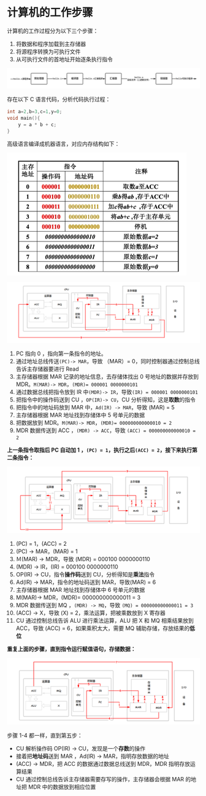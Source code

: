 # 计算机的工作步骤

计算机的工作过程分为以下三个步骤：

1. 将数据和程序加载到主存储器
2. 将源程序转换为可执行文件
3. 从可执行文件的首地址开始逐条执行指令

![](../.gitbook/assets/cheng-xu-zhi-hang-.png)

存在以下 C 语言代码，分析代码执行过程：

```c
int a=2,b=3,c=1,y=0;
void main(){
    y = a * b + c;
}
```

高级语言编译成机器语言，对应内存结构如下：

![](../.gitbook/assets/cheng-xu-zhi-hang-1.png)

![](../.gitbook/assets/cheng-xu-zhi-hang-2.png)

1. PC 指向 0 ，指向第一条指令的地址。
2. 通过地址总线传送`(PC)-> MAR`，导致 （MAR）= 0，同时控制器通过控制总线告诉主存储器要进行 Read
3. 主存储器根据 MAR 记录的地址信息，去存储体找出 0 号地址的数据并存放到 MDR。`M(MAR)-> MDR`，`(MDR)= 000001 0000000101`
4. 通过数据总线把指令放到 IR 中`(MDR)-> IR`，导致`(IR) = 000001 0000000101`
5. 把指令中的操作码送到 CU ，`OP(IR)-> CU`，CU 分析得知，这是**取数**的指令
6. 把指令中的地址码放到 MAR 中，`Ad(IR) -> MAR`，导致 \(MAR\) = 5
7. 主存储器根据 MAR 地址找到存储体中 5 号单元的数据
8. 把数据放到 MDR。`M(MAR)-> MDR`，`(MDR)= 000000000000010 = 2`
9. MDR 数据传送到 ACC ，`(MDR) -> ACC`，导致 `(ACC) = 000000000000010 = 2`

**上一条指令取指后 PC 自动加 1 ，`(PC) = 1`，执行之后`(ACC) = 2`，接下来执行第二条指令：**

![](../.gitbook/assets/cheng-xu-zhi-hang-3.png)

1. \(PC\) = 1，\(ACC\) = 2
2. \(PC\) -&gt; MAR，\(MAR\) = 1
3. Ｍ\(MAR\) -&gt; MDR，导致 \(MDR\)  = 000100 0000000110
4. \(MDR\) -&gt; IR，\(IR\) = 000100 0000000110
5. OP\(IR\) -&gt; CU，指令**操作码**送到 CU，分析得知是**乘法**指令
6. Ad\(IR\) -&gt; MAR，指令的地址码送到 MAR，导致\(MAR\) = 6
7. 主存储器根据 MAR 地址找到存储体中 6 号单元的数据
8. M\(MAR\)-&gt; MDR，\(MDR\)= 000000000000011 = 3
9. MDR 数据传送到 MQ ，`(MDR) -> MQ`，导致 `(MQ) = 000000000000011 = 3`
10. \(ACC\) -&gt; X，导致 \(X\) = 2，乘法运算，把被乘数放到 X 寄存器
11. CU 通过控制总线告诉 ALU 进行乘法运算，ALU 把 X 和 MQ 相乘结果放到 ACC，导致 \(ACC\) = 6，如果乘积太大，需要 MQ 辅助存储，存放结果的**低位**

**重复上面的步骤，直到指令运行赋值语句，存储数据：**

![](../.gitbook/assets/cheng-xu-zhi-hang-4.png)

步骤 1-4 都一样，直到第五步：

* CU 解析操作码 OP\(IR\) -&gt; CU，发现是一个**存数**的操作
* 接着把**地址码**送到 MAR ，Ad\(IR\) -&gt; MAR，指明存放数据的地址
* \(ACC\) -&gt; MDR，把 ACC 的数据通过数据总线送到 MDR，MDR 指明存放运算结果
* CU 通过控制总线告诉主存储器需要存写的操作，主存储器会根据 MAR 的地址把 MDR 中的数据放到相应位置

